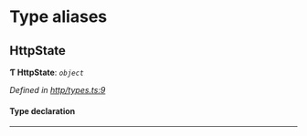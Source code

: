 

# Type aliases

<a id="httpstate"></a>

##  HttpState

**Ƭ HttpState**: *`object`*

*Defined in [http/types.ts:9](https://github.com/polkadot-js/api/blob/2a2df9a/packages/rpc-provider/src/http/types.ts#L9)*

#### Type declaration

___

